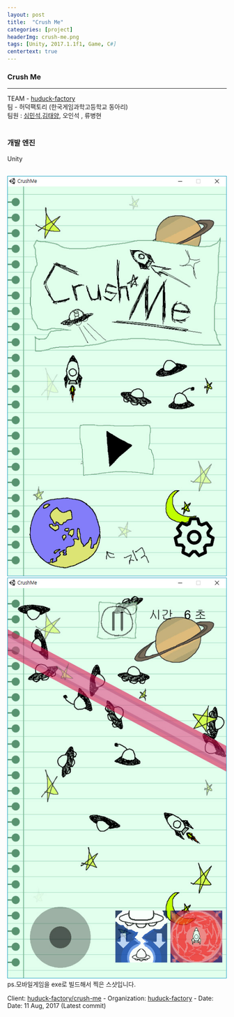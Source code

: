 ```yaml
---
layout: post
title:  "Crush Me"
categories: [project]
headerImg: crush-me.png
tags: [Unity, 2017.1.1f1, Game, C#]
centertext: true
---
```

### Crush Me
<hr class="hr-dashed">

TEAM - [huduck-factory](https://github.com/huduck-factory)<br> 팀 - 허덕팩토리 (한국게임과학고등학교 동아리) <br>
팀원 : [심민석](https://github.com/hhh57463),[김태양](https://github.com/sunforest99), 오인석 , 류병현 <br><br>
### 개발 엔진
Unity<br><br>

<img src="/assets/img/portfolio/crushme/crushmelogo.jpg" alt="">
<img src="/assets/img/portfolio/crushme/crushmegame.jpg" alt=""><br>
ps.모바일게임을 exe로 빌드해서 찍은 스샷입니다.

Client: [huduck-factory/crush-me](https://github.com/huduck-factory/crush-me) - 
Organization: [huduck-factory](https://github.com/huduck-factory) -
Date: Date: 11 Aug, 2017 (Latest commit)